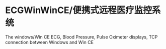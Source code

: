# ECGWinWinCE/便携式远程医疗监控系统
The windows/Win CE ECG, Blood Pressure, Pulse Oximeter displays, TCP connection between Windows and Win CE
